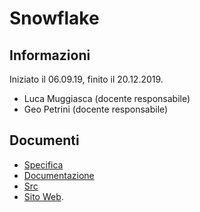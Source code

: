 # Snowflake

## Informazioni

Iniziato il 06.09.19, finito il 20.12.2019.

- Luca Muggiasca (docente responsabile)
- Geo Petrini (docente responsabile)

## Documenti
- [Specifica](Documenti/Specifica.pdf)
- [Documentazione](Documentazione/Documentazione.md)
- [Src](Source/FioccoDiNeve)
- [Sito Web](http://www.samtinfo.ch/i17fermos).

